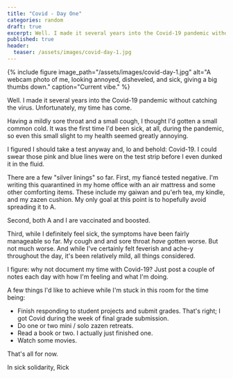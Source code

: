 ```yaml
---
title: "Covid - Day One"
categories: random
draft: true
excerpt: Well. I made it several years into the Covid-19 pandemic without catching the virus. Unfortunately, my time has come.
published: true
header:
  teaser: /assets/images/covid-day-1.jpg
---
```


{% include figure image_path="/assets/images/covid-day-1.jpg" alt="A webcam photo of me, looking annoyed, disheveled, and sick, giving a big thumbs down." caption="Current vibe." %}

Well. I made it several years into the Covid-19 pandemic without catching the virus. Unfortunately, my time has come.

Having a mildly sore throat and a small cough, I thought I'd gotten a small common cold. It was the first time I'd been sick, at all, during the pandemic, so even this small slight to my health seemed greatly annoying.

I figured I should take a test anyway and, lo and behold: Covid-19. I could swear those pink and blue lines were on the test strip before I even dunked it in the fluid.

There are a few "silver linings" so far. First, my fiancé tested negative. I'm writing this quarantined in my home office with an air mattress and some other comforting items. These include my gaiwan and pu'erh tea, my kindle, and my zazen cushion. My only goal at this point is to hopefully avoid spreading it to A.

Second, both A and I are vaccinated and boosted.

Third, while I definitely feel sick, the symptoms have been fairly manageable so far. My cough and and sore throat *have* gotten worse. But not much worse. And while I've certainly felt feverish and ache-y throughout the day, it's been relatively mild, all things considered.

I figure: why not document my time with Covid-19? Just post a couple of notes each day with how I'm feeling and what I'm doing.

A few things I'd like to achieve while I'm stuck in this room for the time being:

- Finish responding to student projects and submit grades. That's right; I got Covid during the week of final grade submission.
- Do one or two mini / solo zazen retreats.
- Read a book or two. I actually just finished one.
- Watch some movies.

That's all for now.

In sick solidarity,
Rick
